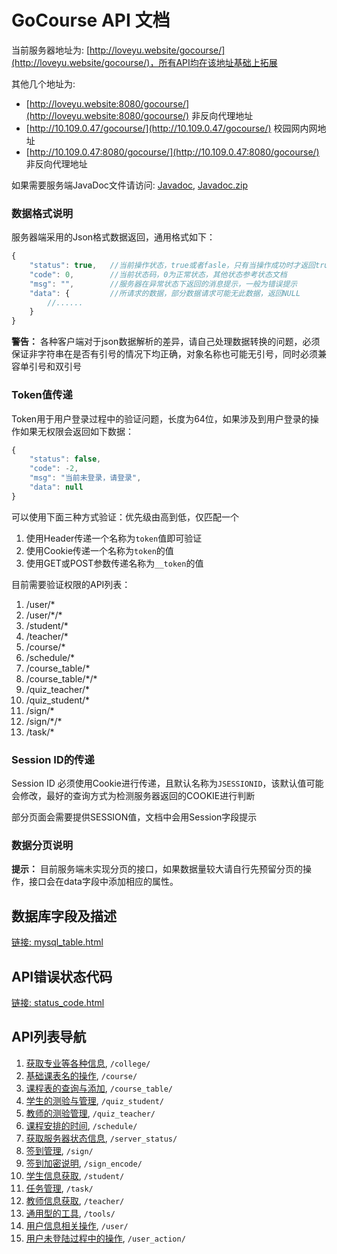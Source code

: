 # GoCourse API 文档
当前服务器地址为: [http://loveyu.website/gocourse/](http://loveyu.website/gocourse/)，所有API均在该地址基础上拓展

其他几个地址为:

* [http://loveyu.website:8080/gocourse/](http://loveyu.website:8080/gocourse/) 非反向代理地址
* [http://10.109.0.47/gocourse/](http://10.109.0.47/gocourse/) 校园网内网地址
* [http://10.109.0.47:8080/gocourse/](http://10.109.0.47:8080/gocourse/) 非反向代理地址

如果需要服务端JavaDoc文件请访问: [Javadoc](../javadoc), [Javadoc.zip](../javadoc.zip)

### 数据格式说明
服务器端采用的Json格式数据返回，通用格式如下：

```js
{
    "status": true,   //当前操作状态，true或者fasle，只有当操作成功时才返回true
    "code": 0,        //当前状态码，0为正常状态，其他状态参考状态文档
    "msg": "",        //服务器在异常状态下返回的消息提示，一般为错误提示
    "data": {         //所请求的数据，部分数据请求可能无此数据，返回NULL
        //......
    }
}
```

**警告：** 各种客户端对于json数据解析的差异，请自己处理数据转换的问题，必须保证非字符串在是否有引号的情况下均正确，对象名称也可能无引号，同时必须兼容单引号和双引号

### Token值传递
Token用于用户登录过程中的验证问题，长度为64位，如果涉及到用户登录的操作如果无权限会返回如下数据：

```js
{
    "status": false,
    "code": -2,
    "msg": "当前未登录，请登录",
    "data": null
}
```

可以使用下面三种方式验证：优先级由高到低，仅匹配一个

1. 使用Header传递一个名称为`token`值即可验证
2. 使用Cookie传递一个名称为`token`的值
3. 使用GET或POST参数传递名称为`__token`的值

目前需要验证权限的API列表：

1. /user/\*
2. /user/\*/\*
3. /student/\*
4. /teacher/\*
5. /course/\*
6. /schedule/\*
7. /course_table/\*
7. /course_table/\*/\*
8. /quiz_teacher/\*
9. /quiz_student/\*
10. /sign/\*
10. /sign/\*/\*
10. /task/\*

### Session ID的传递
Session ID 必须使用Cookie进行传递，且默认名称为`JSESSIONID`，该默认值可能会修改，最好的查询方式为检测服务器返回的COOKIE进行判断

部分页面会需要提供SESSION值，文档中会用Session字段提示

### 数据分页说明
**提示：** 目前服务端未实现分页的接口，如果数据量较大请自行先预留分页的操作，接口会在data字段中添加相应的属性。

## 数据库字段及描述
[链接: mysql_table.html](mysql_table.html)

## API错误状态代码
[链接: status_code.html](status_code.html)

## API列表导航
1. [获取专业等各种信息](college.html), `/college/`
2. [基础课表名的操作](course.html), `/course/`
3. [课程表的查询与添加](course_table.html), `/course_table/`
4. [学生的测验与管理](quiz_student.html), `/quiz_student/`
5. [教师的测验管理](quiz_teacher.html), `/quiz_teacher/`
6. [课程安排的时间](schedule.html), `/schedule/`
7. [获取服务器状态信息](server_status.html), `/server_status/`
8. [签到管理](sign.html), `/sign/`
9. [签到加密说明](sign_encode.html), `/sign_encode/`
10. [学生信息获取](student.html), `/student/`
11. [任务管理](task.html), `/task/`
12. [教师信息获取](teacher.html), `/teacher/`
13. [通用型的工具](tools.html), `/tools/`
14. [用户信息相关操作](user.html), `/user/`
15. [用户未登陆过程中的操作](user_action.html), `/user_action/`
